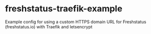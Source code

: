 # freshstatus-traefik-example
Example config for using a custom HTTPS domain URL for Freshstatus (freshstatus.io) with Traefik and letsencrypt
